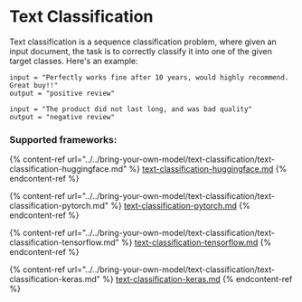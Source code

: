 # Text Classification



Text classification is a sequence classification problem, where given an input document, the task is to correctly classify it into one of the given target classes. Here's an example:

```
input = "Perfectly works fine after 10 years, would highly recommend. Great buy!!"
output = "positive review"

input = "The product did not last long, and was bad quality"
output = "negative review"
```

### Supported frameworks:

{% content-ref url="../../bring-your-own-model/text-classification/text-classification-huggingface.md" %}
[text-classification-huggingface.md](../../bring-your-own-model/text-classification/text-classification-huggingface.md)
{% endcontent-ref %}

{% content-ref url="../../bring-your-own-model/text-classification/text-classification-pytorch.md" %}
[text-classification-pytorch.md](../../bring-your-own-model/text-classification/text-classification-pytorch.md)
{% endcontent-ref %}

{% content-ref url="../../bring-your-own-model/text-classification/text-classification-tensorflow.md" %}
[text-classification-tensorflow.md](../../bring-your-own-model/text-classification/text-classification-tensorflow.md)
{% endcontent-ref %}

{% content-ref url="../../bring-your-own-model/text-classification/text-classification-keras.md" %}
[text-classification-keras.md](../../bring-your-own-model/text-classification/text-classification-keras.md)
{% endcontent-ref %}

